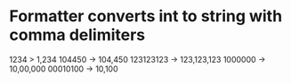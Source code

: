 # Formatter converts int to string with comma delimiters
1234 > 1,234
104450 -> 104,450
123123123 -> 123,123,123
1000000 -> 10,00,000
00010100 -> 10,100
